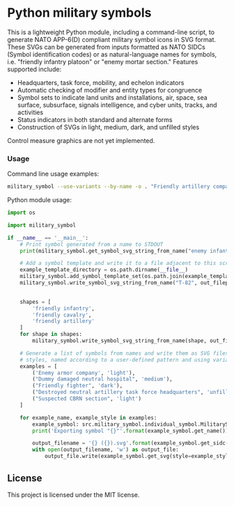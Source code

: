 # Python military symbols

This is a lightweight Python module, including a command-line script, to generate NATO APP-6(D) compliant military symbol icons in SVG format. These SVGs can be generated from inputs formatted as NATO SIDCs (Symbol identification codes) or as natural-language names for symbols, i.e. "friendly infantry platoon" or "enemy mortar section." Features supported include:

- Headquarters, task force, mobility, and echelon indicators
- Automatic checking of modifier and entity types for congruence
- Symbol sets to indicate land units and installations, air, space, sea surface, subsurface, signals intelligence, and cyber units, tracks, and activities
- Status indicators in both standard and alternate forms
- Construction of SVGs in light, medium, dark, and unfilled styles

Control measure graphics are not yet implemented.

### Usage

Command line usage examples:

```bash
military_symbol --use-variants --by-name -o . "Friendly artillery company" "Destroyed Enemy PSYOP section"
```

Python module usage:

```Python
import os

import military_symbol

if __name__ == '__main__':
    # Print symbol generated from a name to STDOUT
    print(military_symbol.get_symbol_svg_string_from_name("enemy infantry platoon"))

    # Add a symbol template and write it to a file adjacent to this script
    example_template_directory = os.path.dirname(__file__)
    military_symbol.add_symbol_template_set(os.path.join(example_template_directory, 'example_template.json'))
    military_symbol.write_symbol_svg_string_from_name("T-82", out_filepath=os.path.join(example_template_directory,
                                                                                        'T-82.svg'), auto_name=False)

    shapes = [
        'friendly infantry',
        'friendly cavalry',
        'friendly artillery'
    ]
    for shape in shapes:
        military_symbol.write_symbol_svg_string_from_name(shape, out_filepath=example_template_directory)

    # Generate a list of symbols from names and write them as SVG files in specific
    # styles, named according to a user-defined pattern and using variant symbols where available
    examples = [
        ('Enemy armor company', 'light'),
        ("Dummy damaged neutral hospital", 'medium'),
        ("Friendly fighter", 'dark'),
        ("Destroyed neutral artillery task force headquarters", 'unfilled'),
        ("Suspected CBRN section", 'light')
    ]

    for example_name, example_style in examples:
        example_symbol: src.military_symbol.individual_symbol.MilitarySymbol = military_symbol.get_symbol_class_from_name(example_name)
        print('Exporting symbol "{}"'.format(example_symbol.get_name()))

        output_filename = '{} ({}).svg'.format(example_symbol.get_sidc(), example_style)
        with open(output_filename, 'w') as output_file:
            output_file.write(example_symbol.get_svg(style=example_style, pixel_padding=4, use_variants=True))
```

## License

This project is licensed under the MIT license. 



## 